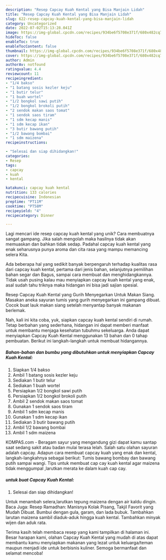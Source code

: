 ```yaml
---
description: "Resep Capcay Kuah Kental yang Bisa Manjain Lidah"
title: "Resep Capcay Kuah Kental yang Bisa Manjain Lidah"
slug: 622-resep-capcay-kuah-kental-yang-bisa-manjain-lidah
category: Uncategorized
date: 2022-07-02T15:13:28.041Z
image: https://img-global.cpcdn.com/recipes/934be6f5708e371f/680x482cq70/capcay-kuah-kental-foto-resep-utama.jpg
hideToc: false
enableToc: true
enableTocContent: false
thumbnail: https://img-global.cpcdn.com/recipes/934be6f5708e371f/680x482cq70/capcay-kuah-kental-foto-resep-utama.jpg
cover: https://img-global.cpcdn.com/recipes/934be6f5708e371f/680x482cq70/capcay-kuah-kental-foto-resep-utama.jpg
author: Admin
authorAv: notfound
ratingvalue: 4.4
reviewcount: 11
recipeingredient:
- "1/4 bakso"
- "1 batang sosis kezler keju"
- "1 butir telur"
- "1 buah wortel"
- "1/2 bongkol sawi putih"
- "1/2 bongkol brokoli putih"
- "2 sendok makan saos tomat"
- "1 sendok saos tiram"
- "1 sdm kecap manis"
- "1 sdm kecap ikan"
- "3 butir bawang putih"
- "1/2 bawang bombai"
- "1 sdm maizena"
recipeinstructions:

- "Selesai dan siap dihidangkan!"
categories:
- Resep
tags:
- capcay
- kuah
- kental

katakunci: capcay kuah kental 
nutrition: 133 calories
recipecuisine: Indonesian
preptime: "PT11M"
cooktime: "PT58M"
recipeyield: "4"
recipecategory: Dinner

---
```





Lagi mencari ide resep capcay kuah kental yang unik? Cara membuatnya sangat gampang. Jika salah mengolah maka hasilnya tidak akan memuaskan dan bahkan tidak sedap. Padahal capcay kuah kental yang enak seharusnya punya aroma dan cita rasa yang mampu memancing selera Kita.





Ada beberapa hal yang sedikit banyak berpengaruh terhadap kualitas rasa dari capcay kuah kental, pertama dari jenis bahan, selanjutnya pemilihan bahan segar dan Bagus, sampai cara membuat dan menghidangkannya. Tidak usah pusing kalau mau menyiapkan capcay kuah kental yang enak,      asal sudah tahu triknya maka hidangan ini bisa jadi sajian spesial.














Resep Capcay Kuah Kental yang Gurih Menyegarkan Untuk Makan Siang. Masakan aneka sayuran tumis yang gurih menyegarkan ini gampang dibuat. Cocok buat lauk makan siang setelah menyantap banyak makanan berlemak.






Nah, kali ini kita coba, yuk, siapkan capcay kuah kental sendiri di rumah. Tetap berbahan yang sederhana, hidangan ini dapat memberi manfaat untuk membantu menjaga kesehatan tubuhmu sekeluarga. Anda dapat menyiapkan Capcay Kuah Kental menggunakan 13 bahan dan 0 tahap pembuatan. Berikut ini langkah-langkah untuk membuat hidangannya.

<!--inarticleads1-->

##### Bahan-bahan dan bumbu yang dibutuhkan untuk menyiapkan Capcay Kuah Kental:

1. Siapkan 1/4 bakso
1. Ambil 1 batang sosis kezler keju
1. Sediakan 1 butir telur
1. Sediakan 1 buah wortel
1. Persiapkan 1/2 bongkol sawi putih
1. Persiapkan 1/2 bongkol brokoli putih
1. Ambil 2 sendok makan saos tomat
1. Gunakan 1 sendok saos tiram
1. Ambil 1 sdm kecap manis
1. Gunakan 1 sdm kecap ikan
1. Sediakan 3 butir bawang putih
1. Ambil 1/2 bawang bombai
1. Ambil 1 sdm maizena


KOMPAS.com - Beragam sayur yang mengandung gizi dapat kamu santap saat sedang sakit atau badan mulai terasa lelah. Salah satu olahan sayuran adalah capcay. Adapun cara membuat capcay kuah yang enak dan kental, langkah-langkahnya sebagai berikut: Tumis bawang bombay dan bawang putih sampai wangi. Tips untuk membuat cap cay kuah kental agar maizena tidak menggumpal ,larutkan merata ke dalam kuah cap cay. 

<!--inarticleads2-->

#####  untuk buat Capcay Kuah Kental:


1. Selesai dan siap dihidangkan!

Untuk menambah selera,larutkan tepung maizena dengan air kaldu dingin. Baca Juga: Resep Ramadhan: Manisnya Kolak Pisang, Takjil Favorit yang Mudah Dibuat. Bumbui dengan gula, garam, dan lada bubuk. Tambahkan larutan maizena sambil diaduk-aduk hingga kuah kental. Tambahkan minyak wijen dan aduk rata. 

Terima kasih telah membaca resep yang kami tampilkan di halaman ini. Besar harapan kami, olahan Capcay Kuah Kental yang mudah di atas dapat membantu kamu menyiapkan makanan yang lezat untuk keluarga/teman maupun menjadi ide untuk berbisnis kuliner. Semoga bermanfaat dan selamat mencoba!
